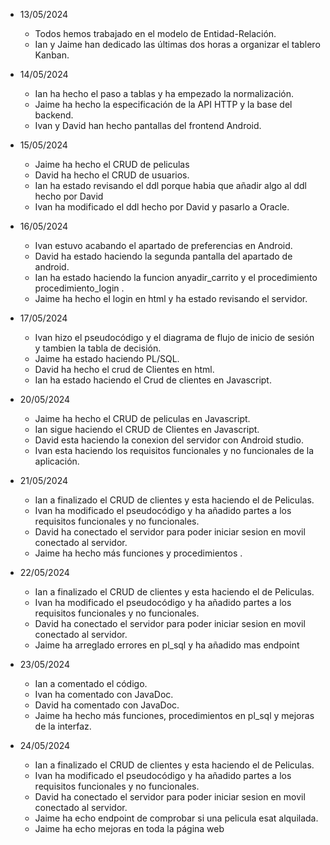 - 13/05/2024
  - Todos hemos trabajado en el modelo de Entidad-Relación.
  - Ian y Jaime han dedicado las últimas dos horas a organizar el tablero Kanban.
    
- 14/05/2024
  - Ian ha hecho el paso a tablas y ha empezado la normalización.
  - Jaime ha hecho la especificación de la API HTTP y la base del backend.
  - Ivan y David han hecho pantallas del frontend Android.
    
- 15/05/2024
  - Jaime ha hecho el CRUD de peliculas 
  - David ha hecho el CRUD de usuarios.
  - Ian ha estado revisando el ddl porque habia que añadir algo al ddl hecho por David
  - Ivan ha modificado el ddl hecho por David y pasarlo a Oracle.
    
- 16/05/2024
  - Ivan estuvo acabando el apartado de preferencias en Android.
  - David ha estado haciendo la segunda pantalla del apartado de android.
  - Ian ha estado haciendo la funcion anyadir_carrito y el procedimiento procedimiento_login .
  - Jaime ha  hecho el login en html y ha estado revisando el servidor.
 
- 17/05/2024
  - Ivan hizo el pseudocódigo y el diagrama de flujo de inicio de sesión y tambien la tabla de decisión.
  - Jaime ha estado  haciendo PL/SQL.
  - David ha hecho el crud de Clientes en html.
  - Ian ha estado haciendo el Crud de clientes en Javascript.
    
- 20/05/2024
  - Jaime ha hecho el CRUD de peliculas en Javascript.
  - Ian sigue haciendo el CRUD de Clientes en Javascript.
  - David esta haciendo la conexion del servidor con Android studio.
  - Ivan esta haciendo los requisitos funcionales y no funcionales de la aplicación.
    
- 21/05/2024
  - Ian a finalizado el CRUD de clientes y esta haciendo el de Peliculas.
  - Ivan ha modificado el pseudocódigo y ha añadido partes a los requisitos funcionales y no funcionales.
  - David ha conectado el servidor para poder iniciar sesion en movil conectado al servidor.
  - Jaime ha hecho más funciones y procedimientos . 

- 22/05/2024
  - Ian a finalizado el CRUD de clientes y esta haciendo el de Peliculas.
  - Ivan ha modificado el pseudocódigo y ha añadido partes a los requisitos funcionales y no funcionales.
  - David ha conectado el servidor para poder iniciar sesion en movil conectado al servidor.
  - Jaime ha arreglado errores en pl_sql y ha añadido mas endpoint

- 23/05/2024
  - Ian a comentado el código.
  - Ivan ha comentado con JavaDoc.
  - David ha comentado con JavaDoc.
  - Jaime ha hecho más funciones, procedimientos en pl_sql y mejoras de la interfaz.

- 24/05/2024
  - Ian a finalizado el CRUD de clientes y esta haciendo el de Peliculas.
  - Ivan ha modificado el pseudocódigo y ha añadido partes a los requisitos funcionales y no funcionales.
  - David ha conectado el servidor para poder iniciar sesion en movil conectado al servidor.
  - Jaime ha echo endpoint de comprobar si una pelicula esat alquilada.
  - Jaime ha echo mejoras en toda la página web
